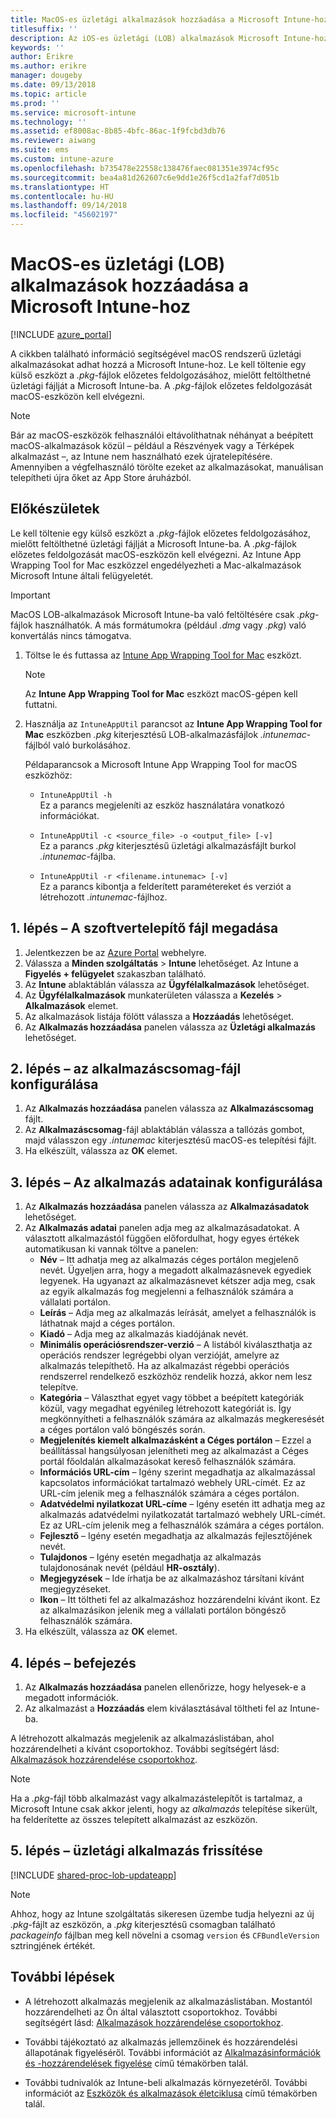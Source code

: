 ```yaml
---
title: MacOS-es üzletági alkalmazások hozzáadása a Microsoft Intune-hoz
titlesuffix: ''
description: Az iOS-es üzletági (LOB) alkalmazások Microsoft Intune-hoz való hozzáadásának ismertetése.
keywords: ''
author: Erikre
ms.author: erikre
manager: dougeby
ms.date: 09/13/2018
ms.topic: article
ms.prod: ''
ms.service: microsoft-intune
ms.technology: ''
ms.assetid: ef8008ac-8b85-4bfc-86ac-1f9fcbd3db76
ms.reviewer: aiwang
ms.suite: ems
ms.custom: intune-azure
ms.openlocfilehash: b735478e22558c138476faec081351e3974cf95c
ms.sourcegitcommit: bea4a81d262607c6e9dd1e26f5cd1a2faf7d051b
ms.translationtype: HT
ms.contentlocale: hu-HU
ms.lasthandoff: 09/14/2018
ms.locfileid: "45602197"
---
```

# <a name="how-to-add-macos-line-of-business-lob-apps-to-microsoft-intune"></a>MacOS-es üzletági (LOB) alkalmazások hozzáadása a Microsoft Intune-hoz

[!INCLUDE [azure_portal](./includes/azure_portal.md)]

A cikkben található információ segítségével macOS rendszerű üzletági alkalmazásokat adhat hozzá a Microsoft Intune-hoz. Le kell töltenie egy külső eszközt a *.pkg*-fájlok előzetes feldolgozásához, mielőtt feltölthetné üzletági fájlját a Microsoft Intune-ba. A *.pkg*-fájlok előzetes feldolgozását macOS-eszközön kell elvégezni.

> [!NOTE]
> Bár az macOS-eszközök felhasználói eltávolíthatnak néhányat a beépített macOS-alkalmazások közül – például a Részvények vagy a Térképek alkalmazást –, az Intune nem használható ezek újratelepítésére. Amennyiben a végfelhasználó törölte ezeket az alkalmazásokat, manuálisan telepítheti újra őket az App Store áruházból.

## <a name="before-your-start"></a>Előkészületek

Le kell töltenie egy külső eszközt a *.pkg*-fájlok előzetes feldolgozásához, mielőtt feltölthetné üzletági fájlját a Microsoft Intune-ba. A *.pkg*-fájlok előzetes feldolgozását macOS-eszközön kell elvégezni. Az Intune App Wrapping Tool for Mac eszközzel engedélyezheti a Mac-alkalmazások Microsoft Intune általi felügyeletét.

> [!IMPORTANT]
> MacOS LOB-alkalmazások Microsoft Intune-ba való feltöltésére csak *.pkg*-fájlok használhatók. A más formátumokra (például *.dmg* vagy *.pkg*) való konvertálás nincs támogatva.

1. Töltse le és futtassa az [Intune App Wrapping Tool for Mac](https://github.com/msintuneappsdk/intune-app-wrapping-tool-mac) eszközt.

    > [!NOTE]
    > Az **Intune App Wrapping Tool for Mac** eszközt macOS-gépen kell futtatni.

2. Használja az `IntuneAppUtil` parancsot az **Intune App Wrapping Tool for Mac** eszközben *.pkg* kiterjesztésű LOB-alkalmazásfájlok *.intunemac*-fájlból való burkolásához.<br>

    Példaparancsok a Microsoft Intune App Wrapping Tool for macOS eszközhöz:
    
    - `IntuneAppUtil -h`<br>
    Ez a parancs megjeleníti az eszköz használatára vonatkozó információkat.
    
    - `IntuneAppUtil -c <source_file> -o <output_file> [-v]`<br>
    Ez a parancs *.pkg* kiterjesztésű üzletági alkalmazásfájlt burkol *.intunemac*-fájlba.
    
    - `IntuneAppUtil -r <filename.intunemac> [-v]`<br>
    Ez a parancs kibontja a felderített paramétereket és verziót a létrehozott *.intunemac*-fájlhoz.

## <a name="step-1---specify-the-software-setup-file"></a>1. lépés – A szoftvertelepítő fájl megadása

1. Jelentkezzen be az [Azure Portal](https://portal.azure.com) webhelyre.
2. Válassza a **Minden szolgáltatás** > **Intune** lehetőséget. Az Intune a **Figyelés + felügyelet** szakaszban található.
3. Az **Intune** ablaktáblán válassza az **Ügyfélalkalmazások** lehetőséget.
4. Az **Ügyfélalkalmazások** munkaterületen válassza a **Kezelés** > **Alkalmazások** elemet.
5. Az alkalmazások listája fölött válassza a **Hozzáadás** lehetőséget.
6. Az **Alkalmazás hozzáadása** panelen válassza az **Üzletági alkalmazás** lehetőséget.

## <a name="step-2---configure-the-app-package-file"></a>2. lépés – az alkalmazáscsomag-fájl konfigurálása

1. Az **Alkalmazás hozzáadása** panelen válassza az **Alkalmazáscsomag** fájlt.
2. Az **Alkalmazáscsomag**-fájl ablaktáblán válassza a tallózás gombot, majd válasszon egy *.intunemac* kiterjesztésű macOS-es telepítési fájlt.
3. Ha elkészült, válassza az **OK** elemet.


## <a name="step-3---configure-app-information"></a>3. lépés – Az alkalmazás adatainak konfigurálása

1. Az **Alkalmazás hozzáadása** panelen válassza az **Alkalmazásadatok** lehetőséget.
2. Az **Alkalmazás adatai** panelen adja meg az alkalmazásadatokat. A választott alkalmazástól függően előfordulhat, hogy egyes értékek automatikusan ki vannak töltve a panelen:
    - **Név** – Itt adhatja meg az alkalmazás céges portálon megjelenő nevét. Ügyeljen arra, hogy a megadott alkalmazásnevek egyediek legyenek. Ha ugyanazt az alkalmazásnevet kétszer adja meg, csak az egyik alkalmazás fog megjelenni a felhasználók számára a vállalati portálon.
    - **Leírás** – Adja meg az alkalmazás leírását, amelyet a felhasználók is láthatnak majd a céges portálon.
    - **Kiadó** – Adja meg az alkalmazás kiadójának nevét.
    - **Minimális operációsrendszer-verzió** – A listából kiválaszthatja az operációs rendszer legrégebbi olyan verzióját, amelyre az alkalmazás telepíthető. Ha az alkalmazást régebbi operációs rendszerrel rendelkező eszközhöz rendelik hozzá, akkor nem lesz telepítve.
    - **Kategória** – Választhat egyet vagy többet a beépített kategóriák közül, vagy megadhat egyénileg létrehozott kategóriát is. Így megkönnyítheti a felhasználók számára az alkalmazás megkeresését a céges portálon való böngészés során.
    - **Megjelenítés kiemelt alkalmazásként a Céges portálon** – Ezzel a beállítással hangsúlyosan jelenítheti meg az alkalmazást a Céges portál főoldalán alkalmazásokat kereső felhasználók számára.
    - **Információs URL-cím** – Igény szerint megadhatja az alkalmazással kapcsolatos információkat tartalmazó webhely URL-címét. Ez az URL-cím jelenik meg a felhasználók számára a céges portálon.
    - **Adatvédelmi nyilatkozat URL-címe** – Igény esetén itt adhatja meg az alkalmazás adatvédelmi nyilatkozatát tartalmazó webhely URL-címét. Ez az URL-cím jelenik meg a felhasználók számára a céges portálon.
    - **Fejlesztő** – Igény esetén megadhatja az alkalmazás fejlesztőjének nevét.
    - **Tulajdonos** – Igény esetén megadhatja az alkalmazás tulajdonosának nevét (például **HR-osztály**).
    - **Megjegyzések** – Ide írhatja be az alkalmazáshoz társítani kívánt megjegyzéseket.
    - **Ikon** – Itt töltheti fel az alkalmazáshoz hozzárendelni kívánt ikont. Ez az alkalmazásikon jelenik meg a vállalati portálon böngésző felhasználók számára.
3. Ha elkészült, válassza az **OK** elemet.

## <a name="step-4---finish-up"></a>4. lépés – befejezés

1. Az **Alkalmazás hozzáadása** panelen ellenőrizze, hogy helyesek-e a megadott információk.
2. Az alkalmazást a **Hozzáadás** elem kiválasztásával töltheti fel az Intune-ba.

A létrehozott alkalmazás megjelenik az alkalmazáslistában, ahol hozzárendelheti a kívánt csoportokhoz. További segítségért lásd: [Alkalmazások hozzárendelése csoportokhoz](apps-deploy.md).

> [!NOTE]
> Ha a *.pkg*-fájl több alkalmazást vagy alkalmazástelepítőt is tartalmaz, a Microsoft Intune csak akkor jelenti, hogy az *alkalmazás* telepítése sikerült, ha felderítette az összes telepített alkalmazást az eszközön.

## <a name="step-5---update-a-line-of-business-app"></a>5. lépés – üzletági alkalmazás frissítése

[!INCLUDE [shared-proc-lob-updateapp](./includes/shared-proc-lob-updateapp.md)]

> [!NOTE]
> Ahhoz, hogy az Intune szolgáltatás sikeresen üzembe tudja helyezni az új *.pkg*-fájlt az eszközön, a *.pkg* kiterjesztésű csomagban található *packageinfo* fájlban meg kell növelni a csomag `version` és `CFBundleVersion` sztringjének értékét.

## <a name="next-steps"></a>További lépések

- A létrehozott alkalmazás megjelenik az alkalmazáslistában. Mostantól hozzárendelheti az Ön által választott csoportokhoz. További segítségért lásd: [Alkalmazások hozzárendelése csoportokhoz](apps-deploy.md).

- További tájékoztató az alkalmazás jellemzőinek és hozzárendelési állapotának figyeléséről. További információt az [Alkalmazásinformációk és -hozzárendelések figyelése](apps-monitor.md) című témakörben talál.

- További tudnivalók az Intune-beli alkalmazás környezetéről. További információt az [Eszközök és alkalmazások életciklusa](introduction-device-app-lifecycles.md) című témakörben talál.
